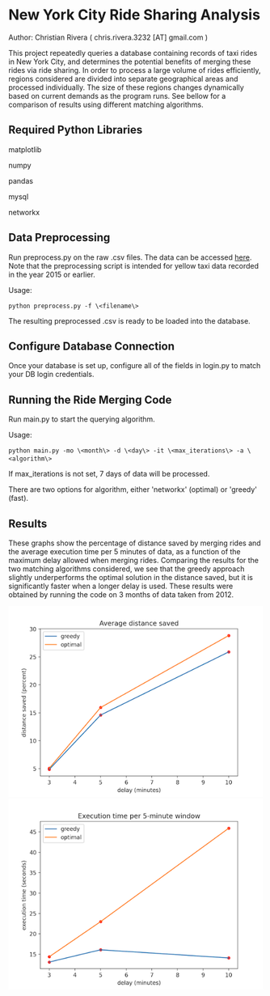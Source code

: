 # New York City Ride Sharing Analysis 

Author: Christian Rivera ( chris.rivera.3232 \[AT\] gmail.com )

This project repeatedly queries a database containing records of taxi rides in New York City, and determines the potential benefits of merging these rides via ride sharing. In order to process a large volume of rides efficiently, regions considered are divided into separate geographical areas and processed individually. The size of these regions changes dynamically based on current demands as the program runs. See bellow for a comparison of results using different matching algorithms.

## Required Python Libraries

matplotlib

numpy

pandas

mysql

networkx

## Data Preprocessing

Run preprocess.py on the raw .csv files. The data can be accessed [here](https://www1.nyc.gov/site/tlc/about/tlc-trip-record-data.page). Note that the preprocessing script is intended for yellow taxi data recorded in the year 2015 or earlier.

Usage:

    python preprocess.py -f \<filename\>

The resulting preprocessed .csv is ready to be loaded into the database.

## Configure Database Connection

Once your database is set up, configure all of the fields in login.py to match your DB login credentials.

## Running the Ride Merging Code

Run main.py to start the querying algorithm.

Usage:

    python main.py -mo \<month\> -d \<day\> -it \<max_iterations\> -a \<algorithm\>

If max_iterations is not set, 7 days of data will be processed.

There are two options for algorithm, either 'networkx' (optimal) or 'greedy' (fast).

## Results

These graphs show the percentage of distance saved by merging rides and the average execution time per 5 minutes of data, as a function of the maximum delay allowed when merging rides. Comparing the results for the two matching algorithms considered, we see that the greedy approach slightly underperforms the optimal solution in the distance saved, but it is significantly faster when a longer delay is used. These results were obtained by running the code on 3 months of data taken from 2012.

![distance saved](https://raw.githubusercontent.com/crivera32/ride-sharing-analysis/main/plots/distance_small.png)
![execution time](https://raw.githubusercontent.com/crivera32/ride-sharing-analysis/main/plots/time_small.png)

